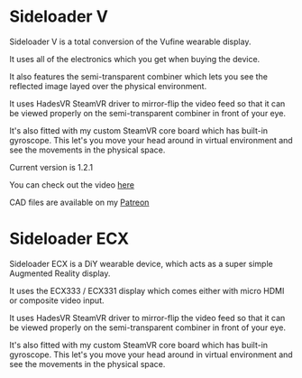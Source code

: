 # Sideloader V
Sideloader V is a total conversion of the Vufine wearable display.

It uses all of the electronics which you get when buying the device.

It also features the semi-transparent combiner which lets you see the reflected image layed over the physical environment.

It uses HadesVR SteamVR driver to mirror-flip the video feed so that it can be viewed properly on the semi-transparent combiner in front of your eye.

It's also fitted with my custom SteamVR core board which has built-in gyroscope. This let's you move your head around in virtual environment and see the movements in the physical space.

Current version is 1.2.1

You can check out the video [here](https://youtu.be/I-BfNhqAvuw)

CAD files are available on my [Patreon](https://www.patreon.com/posts/125355897/)

# Sideloader ECX
Sideloader ECX is a DiY wearable device, which acts as a super simple Augmented Reality display.

It uses the ECX333 / ECX331 display which comes either with micro HDMI or composite video input.

It uses HadesVR SteamVR driver to mirror-flip the video feed so that it can be viewed properly on the semi-transparent combiner in front of your eye.

It's also fitted with my custom SteamVR core board which has built-in gyroscope. This let's you move your head around in virtual environment and see the movements in the physical space.